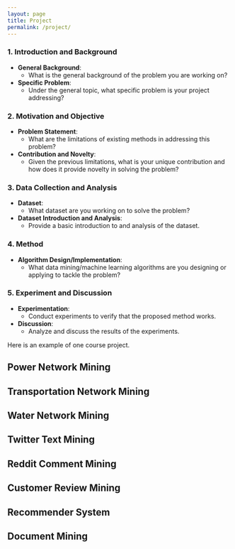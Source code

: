 ```yaml
---
layout: page
title: Project
permalink: /project/
---
```


### 1. Introduction and Background
- **General Background**: 
  - What is the general background of the problem you are working on?
- **Specific Problem**: 
  - Under the general topic, what specific problem is your project addressing?

### 2. Motivation and Objective
- **Problem Statement**: 
  - What are the limitations of existing methods in addressing this problem?
- **Contribution and Novelty**: 
  - Given the previous limitations, what is your unique contribution and how does it provide novelty in solving the problem?

### 3. Data Collection and Analysis
- **Dataset**: 
  - What dataset are you working on to solve the problem?
- **Dataset Introduction and Analysis**: 
  - Provide a basic introduction to and analysis of the dataset.

### 4. Method
- **Algorithm Design/Implementation**: 
  - What data mining/machine learning algorithms are you designing or applying to tackle the problem?

### 5. Experiment and Discussion
- **Experimentation**: 
  - Conduct experiments to verify that the proposed method works.
- **Discussion**: 
  - Analyze and discuss the results of the experiments.

Here is an example of one course project.


## Power Network Mining


## Transportation Network Mining


## Water Network Mining


## Twitter Text Mining


## Reddit Comment Mining


## Customer Review Mining


## Recommender System


## Document Mining
